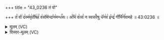 +++
title = "43_0236 तं वो"

+++
तं꣡ वो꣢ द꣣स्म꣡मृ꣢ती꣣ष꣢हं꣣ व꣡सो꣢र्मन्दा꣣न꣡मन्ध꣢꣯सः। अ꣣भि꣢ व꣣त्सं꣡ न स्वस꣢꣯रेषु धे꣣न꣢व꣣ इ꣡न्द्रं꣢ गी꣣र्भि꣡र्न꣢वामहे ॥ 43:0236 ॥

<details><summary>मूलम् (VC)</summary>

तं꣡ वो꣢ द꣣स्म꣡मृ꣢꣫ती꣣ष꣢हं꣣ व꣡सो꣢र्मन्दा꣣न꣡मन्ध꣢꣯सः । अ꣣भि꣢ व꣣त्सं꣡ न स्वस꣢꣯रेषु धे꣣न꣢व꣣ इ꣡न्द्रं꣢ गी꣣र्भि꣡र्न꣢वामहे ॥२३६॥
</details>

<details><summary>विस्वर-मूलम् (VC)</summary>

तं वो दस्ममृतीषहं वसोर्मन्दानमन्धसः । अभि वत्सं न स्वसरेषु धेनव इन्द्रं गीर्भिर्नवामहे ॥२३६॥
</details>
